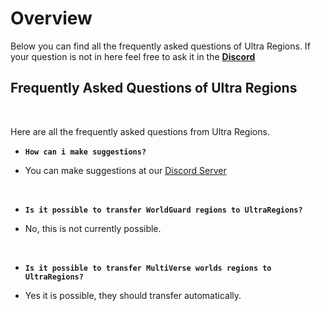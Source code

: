 # Overview
Below you can find all the frequently asked questions of Ultra Regions. If your question is not in here feel free to ask it in the **[Discord](https://discord.gg/3JuHDm8)**
<br>

## Frequently Asked Questions of Ultra Regions
<br>

Here are all the frequently asked questions from Ultra Regions.
<br>

* **`How can i make suggestions?`**
- You can make suggestions at our [Discord Server](https://discord.gg/3JuHDm8s)
<br>

* **`Is it possible to transfer WorldGuard regions to UltraRegions?`**
- No, this is not currently possible.
<br>

* **`Is it possible to transfer MultiVerse worlds regions to UltraRegions?`**
- Yes it is possible, they should transfer automatically.